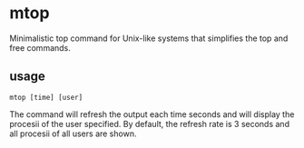 # mtop
Minimalistic top command for Unix-like systems that simplifies the top and free commands.

## usage
```
mtop [time] [user]
```
The command will refresh the output each time seconds and will display the procesii of the user specified. 
By default, the refresh rate is 3 seconds and all procesii of all users are shown.
